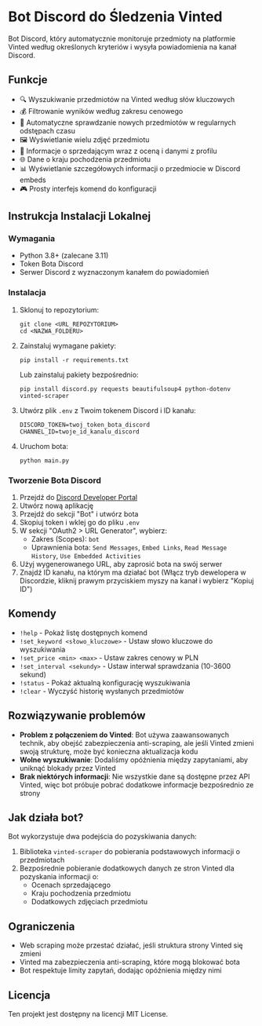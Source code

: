 # Bot Discord do Śledzenia Vinted

Bot Discord, który automatycznie monitoruje przedmioty na platformie Vinted według określonych kryteriów i wysyła powiadomienia na kanał Discord.

## Funkcje

- 🔍 Wyszukiwanie przedmiotów na Vinted według słów kluczowych
- 💰 Filtrowanie wyników według zakresu cenowego
- 🔄 Automatyczne sprawdzanie nowych przedmiotów w regularnych odstępach czasu
- 🖼️ Wyświetlanie wielu zdjęć przedmiotu
- 👤 Informacje o sprzedającym wraz z oceną i danymi z profilu
- 🌐 Dane o kraju pochodzenia przedmiotu
- 📊 Wyświetlanie szczegółowych informacji o przedmiocie w Discord embeds
- 🎮 Prosty interfejs komend do konfiguracji

## Instrukcja Instalacji Lokalnej

### Wymagania

- Python 3.8+ (zalecane 3.11)
- Token Bota Discord
- Serwer Discord z wyznaczonym kanałem do powiadomień

### Instalacja

1. Sklonuj to repozytorium:
   ```
   git clone <URL_REPOZYTORIUM>
   cd <NAZWA_FOLDERU>
   ```

2. Zainstaluj wymagane pakiety:
   ```
   pip install -r requirements.txt
   ```

   Lub zainstaluj pakiety bezpośrednio:
   ```
   pip install discord.py requests beautifulsoup4 python-dotenv vinted-scraper
   ```

3. Utwórz plik `.env` z Twoim tokenem Discord i ID kanału:
   ```
   DISCORD_TOKEN=twoj_token_bota_discord
   CHANNEL_ID=twoje_id_kanalu_discord
   ```

4. Uruchom bota:
   ```
   python main.py
   ```

### Tworzenie Bota Discord

1. Przejdź do [Discord Developer Portal](https://discord.com/developers/applications)
2. Utwórz nową aplikację
3. Przejdź do sekcji "Bot" i utwórz bota
4. Skopiuj token i wklej go do pliku `.env`
5. W sekcji "OAuth2 > URL Generator", wybierz:
   - Zakres (Scopes): `bot`
   - Uprawnienia bota: `Send Messages`, `Embed Links`, `Read Message History`, `Use Embedded Activities`
6. Użyj wygenerowanego URL, aby zaprosić bota na swój serwer
7. Znajdź ID kanału, na którym ma działać bot (Włącz tryb dewelopera w Discordzie, kliknij prawym przyciskiem myszy na kanał i wybierz "Kopiuj ID")

## Komendy

- `!help` - Pokaż listę dostępnych komend
- `!set_keyword <słowo_kluczowe>` - Ustaw słowo kluczowe do wyszukiwania
- `!set_price <min> <max>` - Ustaw zakres cenowy w PLN
- `!set_interval <sekundy>` - Ustaw interwał sprawdzania (10-3600 sekund)
- `!status` - Pokaż aktualną konfigurację wyszukiwania
- `!clear` - Wyczyść historię wysłanych przedmiotów

## Rozwiązywanie problemów

- **Problem z połączeniem do Vinted**: Bot używa zaawansowanych technik, aby obejść zabezpieczenia anti-scraping, ale jeśli Vinted zmieni swoją strukturę, może być konieczna aktualizacja kodu
- **Wolne wyszukiwanie**: Dodaliśmy opóźnienia między zapytaniami, aby uniknąć blokady przez Vinted
- **Brak niektórych informacji**: Nie wszystkie dane są dostępne przez API Vinted, więc bot próbuje pobrać dodatkowe informacje bezpośrednio ze strony

## Jak działa bot?

Bot wykorzystuje dwa podejścia do pozyskiwania danych:
1. Biblioteka `vinted-scraper` do pobierania podstawowych informacji o przedmiotach
2. Bezpośrednie pobieranie dodatkowych danych ze stron Vinted dla pozyskania informacji o:
   - Ocenach sprzedającego
   - Kraju pochodzenia przedmiotu
   - Dodatkowych zdjęciach przedmiotu

## Ograniczenia

- Web scraping może przestać działać, jeśli struktura strony Vinted się zmieni
- Vinted ma zabezpieczenia anti-scraping, które mogą blokować bota
- Bot respektuje limity zapytań, dodając opóźnienia między nimi

## Licencja

Ten projekt jest dostępny na licencji MIT License.